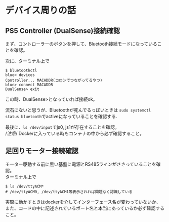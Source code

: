 # デバイス周りの話

## PS5 Controller (DualSense)接続確認
まず、コントローラーのボタンを押して、Bluetooth接続モードになっていることを確認。  
  
次に、ターミナル上で
```
$ bluetoothctl
blue> devices
Controller... MACADDR(コロンでつながってるやつ)
blue> connect MACADDR
DualSense> exit
```
この時、DualSense>となっていれば接続ok。  

流石にないと思うが、Bluetoothが死んでるっぽいときは
`sudo systemctl status bluetooth`でactiveになっていることを確認する.



最後に、`ls /dev/input`でjs0, js1が存在することを確認。  
/*注意*/ Dockerに入っている時もコンテナの中から必ず確認すること。

## 足回りモーター接続確認
モーター駆動する前に黒い基盤に電源とRS485ラインがささっていることを確認。  
ターミナル上で
```
$ ls /dev/ttyACM*
# /dev/ttyACM0, /dev/ttyACM1等表示されれば問題なく認識している
```
実際に動かすときはdockerを介してインターフェース名が変わっていないか、また、コードの中に記述されているポート名と本当にあっているか必ず確認すること。
